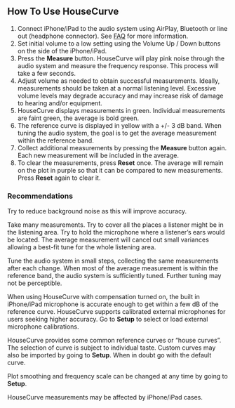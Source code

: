 ## How To Use HouseCurve

1. Connect iPhone/iPad to the audio system using AirPlay, Bluetooth or line out (headphone connector).  See [FAQ](/FAQ.md) for more information.
2. Set initial volume to a low setting using the Volume Up / Down buttons on the side of the iPhone/iPad.
3. Press the **Measure** button.  HouseCurve will play pink noise through the audio system and measure the frequency response.  This process will take a few seconds.
4. Adjust volume as needed to obtain successful measurements.  Ideally, measurements should be taken at a normal listening level.  Excessive volume levels may degrade accuracy and may increase risk of damage to hearing and/or equipment.
5. HouseCurve displays measurements in green.  Individual measurements are faint green, the average is bold green.
6. The reference curve is displayed in yellow with a +/- 3 dB band.  When tuning the audio system, the goal is to get the average measurement within the reference band.
7. Collect additional measurements by pressing the **Measure** button again.  Each new measurement will be included in the average.
8. To clear the measurements, press **Reset** once.  The average will remain on the plot in purple so that it can be compared to new measurements.  Press **Reset** again to clear it.

### Recommendations

Try to reduce background noise as this will improve accuracy.

Take many measurements.  Try to cover all the places a listener might be in the listening area.  Try to hold the microphone where a listener’s ears would be located.  The average measurement will cancel out small variances allowing a best-fit tune for the whole listening area.

Tune the audio system in small steps, collecting the same measurements after each change.  When most of the average measurement is within the reference band, the audio system is sufficiently tuned.  Further tuning may not be perceptible.

When using HouseCurve with compensation turned on, the built in iPhone/iPad microphone is accurate enough to get within a few dB of the reference curve.  HouseCurve supports calibrated external microphones for users seeking higher accuracy.  Go to **Setup** to select or load external microphone calibrations.

HouseCurve provides some common reference curves or “house curves”.  The selection of curve is subject to individual taste.  Custom curves may also be imported by going to **Setup**.  When in doubt go with the default curve.

Plot smoothing and frequency scale can be changed at any time by going to **Setup**.

HouseCurve measurements may be affected by iPhone/iPad cases.

